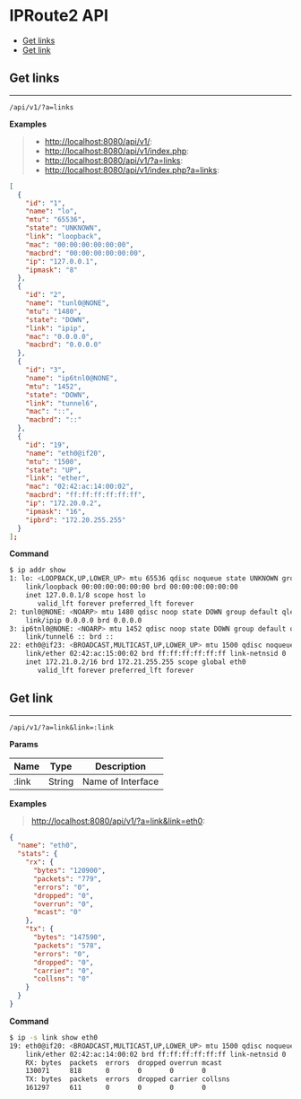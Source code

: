 # IPRoute2 API

- [Get links](#get-links)
- [Get link](#get-link)

## Get links

---

```
/api/v1/?a=links
```

**Examples**

> - [http://localhost:8080/api/v1/](http://localhost:8080/api/v1/):
> - [http://localhost:8080/api/v1/index.php](http://localhost:8080/api/v1/index.php):
> - [http://localhost:8080/api/v1/?a=links](http://localhost:8080/api/v1/?a=links):
> - [http://localhost:8080/api/v1/index.php?a=links](http://localhost:8080/api/v1/index.php?a=links):

```json
[
  {
    "id": "1",
    "name": "lo",
    "mtu": "65536",
    "state": "UNKNOWN",
    "link": "loopback",
    "mac": "00:00:00:00:00:00",
    "macbrd": "00:00:00:00:00:00",
    "ip": "127.0.0.1",
    "ipmask": "8"
  },
  {
    "id": "2",
    "name": "tunl0@NONE",
    "mtu": "1480",
    "state": "DOWN",
    "link": "ipip",
    "mac": "0.0.0.0",
    "macbrd": "0.0.0.0"
  },
  {
    "id": "3",
    "name": "ip6tnl0@NONE",
    "mtu": "1452",
    "state": "DOWN",
    "link": "tunnel6",
    "mac": "::",
    "macbrd": "::"
  },
  {
    "id": "19",
    "name": "eth0@if20",
    "mtu": "1500",
    "state": "UP",
    "link": "ether",
    "mac": "02:42:ac:14:00:02",
    "macbrd": "ff:ff:ff:ff:ff:ff",
    "ip": "172.20.0.2",
    "ipmask": "16",
    "ipbrd": "172.20.255.255"
  }
];
```

**Command**

```sh
$ ip addr show
1: lo: <LOOPBACK,UP,LOWER_UP> mtu 65536 qdisc noqueue state UNKNOWN group default qlen 1
    link/loopback 00:00:00:00:00:00 brd 00:00:00:00:00:00
    inet 127.0.0.1/8 scope host lo
       valid_lft forever preferred_lft forever
2: tunl0@NONE: <NOARP> mtu 1480 qdisc noop state DOWN group default qlen 1
    link/ipip 0.0.0.0 brd 0.0.0.0
3: ip6tnl0@NONE: <NOARP> mtu 1452 qdisc noop state DOWN group default qlen 1
    link/tunnel6 :: brd ::
22: eth0@if23: <BROADCAST,MULTICAST,UP,LOWER_UP> mtu 1500 qdisc noqueue state UP group default
    link/ether 02:42:ac:15:00:02 brd ff:ff:ff:ff:ff:ff link-netnsid 0
    inet 172.21.0.2/16 brd 172.21.255.255 scope global eth0
       valid_lft forever preferred_lft forever
```

## Get link

---

```
/api/v1/?a=link&link=:link
```

**Params**

| Name  | Type   | Description       |
| ----- | ------ | ----------------- |
| :link | String | Name of Interface |

**Examples**

> [http://localhost:8080/api/v1/?a=link&link=eth0](http://localhost:8080/api/v1/?a=link&link=eth0):

```json
{
  "name": "eth0",
  "stats": {
    "rx": {
      "bytes": "120900",
      "packets": "779",
      "errors": "0",
      "dropped": "0",
      "overrun": "0",
      "mcast": "0"
    },
    "tx": {
      "bytes": "147590",
      "packets": "578",
      "errors": "0",
      "dropped": "0",
      "carrier": "0",
      "collsns": "0"
    }
  }
}
```

**Command**

```sh
$ ip -s link show eth0
19: eth0@if20: <BROADCAST,MULTICAST,UP,LOWER_UP> mtu 1500 qdisc noqueue state UP mode DEFAULT group default
    link/ether 02:42:ac:14:00:02 brd ff:ff:ff:ff:ff:ff link-netnsid 0
    RX: bytes  packets  errors  dropped overrun mcast
    130071     818      0       0       0       0
    TX: bytes  packets  errors  dropped carrier collsns
    161297     611      0       0       0       0
```
